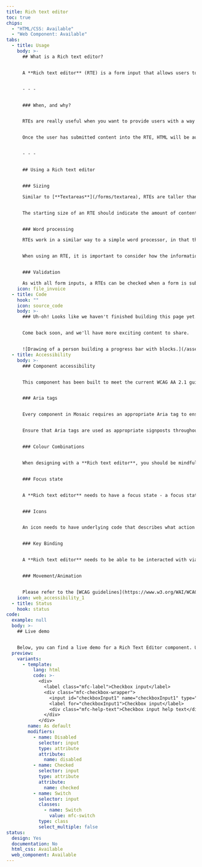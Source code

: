```yaml
---
title: Rich text editor
toc: true
chips:
  - "HTML/CSS: Available"
  - "Web Component: Available"
tabs:
  - title: Usage
    body: >-
      ## What is a Rich text editor?


      A **Rich text editor** (RTE) is a form input that allows users to add or edit content in a "what-you-see-is-what-you-get" (WYSIWYG) editing area. Examples of other RTE's are things that you would find on blogging sites and various forums.


      - - -


      ### When, and why?


      RTEs are really useful when you want to provide users with a way of adding or editing content, images, links, and other components, without having to know any code. They also allow content to be styled and formatted using bold, italics, headings, etc. The aim is to reduce the effort for users to enter formatted content directly into forms, as valid HTML.


      Once the user has submitted content into the RTE, HTML will be automatically generated for the user and displayed appropriately.


      - - -


      ## Using a Rich text editor


      ### Sizing

      Similar to [**Textareas**](/forms/textarea), RTEs are taller than regular text inputs and wrap text onto new lines automatically as a user types. They have a fixed height and scroll vertically when text exceeds the bottom of the given area. However, they can also be manually resized to create a bigger space for content, if a user needs it.


      The starting size of an RTE should indicate the amount of content that is expected.


      ### Word processing

      RTEs work in a similar way to a simple word processor, in that they contain many of the formatting options associated with them, they accept carriage returns, and content can be structured using bullets, etc. A big benefit of RTEs is that images or other media files can be uploaded directly into the editing area. It is also possible to create links to other destinations.


      When using an RTE, it is important to consider how the information entered will be stored. Can it store all the uploads, formatting, etc, for later editing or viewing in a different place within the application? Make sure that your application has a method of storing and presenting any content that a user could produce using the RTE. 


      ### Validation

      As with all form inputs, a RTEs can be checked when a form is submitted to make sure its content is valid or, if it is flagged as a mandatory field, that it is completed before continuing. For more information, please refer to [**Form Validation**](/forms/form-validation).
    icon: file_invoice
  - title: Code
    hook: ""
    icon: source_code
    body: >-
      ### Uh-oh! Looks like we haven't finished building this page yet.


      Come back soon, and we'll have more exciting content to share.


      ![Drawing of a person building a progress bar with blocks.](/assets/img/downloading.svg "Just a few more pieces to go before it is ready...")
  - title: Accessibility
    body: >-
      ### Component accessibility


      This component has been built to meet the current WCAG AA 2.1 guidelines. We also test these components against the guidelines before release.


      ### Aria tags


      Every component in Mosaic requires an appropriate Aria tag to ensure that screen readers can effectively parse the page. Aria tags are provided as part of Mosaic. Please do not override these without good reason.


      Ensure that Aria tags are used as appropriate signposts throughout the product.


      ### Colour Combinations


      When designing with a **Rich text editor**, you should be mindful of the colour combinations you are using. The components have been designed with this in mind, but if you are using colours that are not part of the default component, please ensure that there is a clear colour contrast within the parts of the component and between the **Rich text editor** and the background it is on. To check the contrast, please use [WebAIM's contrast checker](https://webaim.org/resources/contrastchecker/).


      ### Focus state


      A **Rich text editor** needs to have a focus state - a focus state is when you tab into an element to interact with it. Ensure that users can use their keyboard to focus on the elements within the **Rich text editor**.


      ### Icons


      An icon needs to have underlying code that describes what action the icon takes. the labels should be specific - for example, 'bin' icon for delete should be labelled 'delete'. not 'bin'.


      ### Key Binding


      A **Rich text editor** needs to be able to be interacted with via a keyboard. Where possible we will provide key-binds within our Mosaic component or there will be default HTML ones. If this isn't the case then please implement logical key-binds for all intractable components.


      ### Movement/Animation


      Please refer to the [WCAG guidelines](https://www.w3.org/WAI/WCAG21/quickref/?showtechniques=129%2C131%2C133%2C136%2C141%2C145%2C147%2C1412%2C211%2C212%2C231%2C241%2C245%2C251%2C254%2C312%2C322%2C332%2C411%2C412%2C413#three-flashes-or-below-threshold) for the time-based considerations for animations.
    icon: web_accessibility_1
  - title: Status
    hook: status
code:
  example: null
  body: >-
    ## Live demo


    Below, you can find a live demo for a Rich Text Editor component. Use the drop-down menus and radio buttons to view the different Rich Text Editor Types and Variants.
  preview:
    variants:
      - template:
          lang: html
          code: >-
            <div>
              <label class="mfc-label">Checkbox input</label>
              <div class="mfc-checkbox-wrapper">
                <input id="checkboxInput1" name="checkboxInput1" type="checkbox">
                <label for="checkboxInput1">Checkbox input</label>
                <div class="mfc-help-text">Checkbox input help text</div>
              </div>
            </div>
        name: As default
        modifiers:
          - name: Disabled
            selector: input
            type: attribute
            attribute:
              name: disabled
          - name: Checked
            selector: input
            type: attribute
            attribute:
              name: checked
          - name: Switch
            selector: input
            classes:
              - name: Switch
                value: mfc-switch
            type: class
            select_multiple: false
status:
  design: Yes
  documentation: No
  html_css: Available
  web_component: Available
---
```

